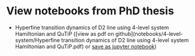# View notebooks from PhD thesis

*	Hyperfine transition dynamics of D2 line using 4-level system Hamiltonian and QuTiP ([view as pdf on github](notebooks/4-level-system/Hyperfine transition dynamics of D2 line using 4-level system Hamiltonian and QuTiP.pdf) or [save as jupyter notebook](https://raw.githubusercontent.com/bruvelis/thesis/master/notebooks/4-level-system/Hyperfine%20transition%20dynamics%20of%20D2%20line%20using%204-level%20system%20Hamiltonian%20and%20QuTiP.ipynb))
